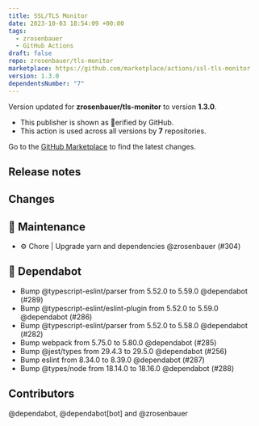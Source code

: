 ```yaml
---
title: SSL/TLS Monitor
date: 2023-10-03 18:54:09 +00:00
tags:
  - zrosenbauer
  - GitHub Actions
draft: false
repo: zrosenbauer/tls-monitor
marketplace: https://github.com/marketplace/actions/ssl-tls-monitor
version: 1.3.0
dependentsNumber: "7"
---
```



Version updated for **zrosenbauer/tls-monitor** to version **1.3.0**.
- This publisher is shown as erified by GitHub.
- This action is used across all versions by **7** repositories.

Go to the [GitHub Marketplace](https://github.com/marketplace/actions/ssl-tls-monitor) to find the latest changes.

## Release notes

## Changes

## 🧰 Maintenance

- :gear: Chore | Upgrade yarn and dependencies @zrosenbauer (#304)

## 🤖 Dependabot

- Bump @typescript-eslint/parser from 5.52.0 to 5.59.0 @dependabot (#289)
- Bump @typescript-eslint/eslint-plugin from 5.52.0 to 5.59.0 @dependabot (#286)
- Bump @typescript-eslint/parser from 5.52.0 to 5.58.0 @dependabot (#282)
- Bump webpack from 5.75.0 to 5.80.0 @dependabot (#285)
- Bump @jest/types from 29.4.3 to 29.5.0 @dependabot (#256)
- Bump eslint from 8.34.0 to 8.39.0 @dependabot (#287)
- Bump @types/node from 18.14.0 to 18.16.0 @dependabot (#288)

## Contributors

@dependabot, @dependabot[bot] and @zrosenbauer


